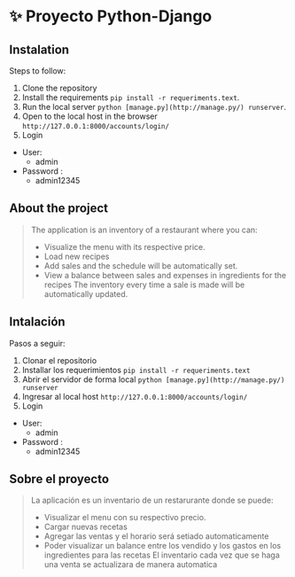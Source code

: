 # ✨ Proyecto Python-Django 

## Instalation

Steps to follow:

1. Clone the repository
2. Install the requirements
`pip install -r requeriments.text`.
3. Run the local server
`python [manage.py](http://manage.py/) runserver`.
4. Open to the local host in the browser
`http://127.0.0.1:8000/accounts/login/`
5. Login

- User:  
  - admin
- Password :
  - admin12345

## About the project 

> The application is an inventory of a restaurant where you can: 
>
> - Visualize the menu with its respective price. 
> - Load new recipes
> - Add sales and the schedule will be automatically set.
> - View a balance between sales and expenses in ingredients for the recipes
> The inventory every time a sale is made will be automatically updated.


## Intalación

Pasos a seguir:

1. Clonar el repositorio
2. Installar los requerimientos
`pip install -r requeriments.text`
3. Abrir el servidor de forma local
`python [manage.py](http://manage.py/) runserver`
4. Ingresar al local host
`http://127.0.0.1:8000/accounts/login/`
5. Login

- User:  
  - admin
- Password :
  - admin12345

## Sobre el proyecto 

> La aplicación es un inventario de un restarurante donde se puede: 
>
> - Visualizar el menu con su respectivo precio. 
> - Cargar nuevas recetas
> - Agregar las ventas y el horario será setiado automaticamente
> - Poder visualizar un balance entre los vendido y los gastos en los ingredientes para las recetas
> El inventario cada vez que se haga una venta se actualizara de manera automatica

